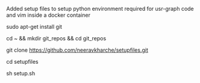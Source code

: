Added setup files to setup python environment required for usr-graph code and vim inside a docker container

  sudo apt-get install git 

  cd ~ && mkdir git_repos && cd git_repos 

  git clone https://github.com/neeravkharche/setupfiles.git

cd setupfiles

sh setup.sh

